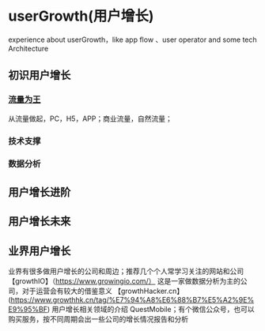 # userGrowth(用户增长)
experience about userGrowth，like app flow 、user operator and some tech Architecture

## 初识用户增长
   ### [流量为王](https://github.com/smallchild/userGrowth/blob/master/startOfUserGrowth.md )
   从流量做起，PC，H5，APP；商业流量，自然流量；
   ### 技术支撑
   ### 数据分析
   
## 用户增长进阶

## 用户增长未来

## 业界用户增长
   业界有很多做用户增长的公司和周边；推荐几个个人常学习关注的网站和公司
   【growthIO】（https://www.growingio.com/） 这是一家做数据分析为主的公司，对于运营会有较大的借鉴意义
   【growthHacker.cn】(https://www.growthhk.cn/tag/%E7%94%A8%E6%88%B7%E5%A2%9E%E9%95%BF) 用户增长相关领域的介绍
    QuestMobile；有个微信公众号，也可以购买服务，按不同周期会出一些公司的增长情况报告和分析

